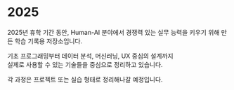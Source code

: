 # 2025

2025년 휴학 기간 동안, Human-AI 분야에서 경쟁력 있는 실무 능력을 키우기 위해 만든 학습 기록용 저장소입니다.

기초 프로그래밍부터 데이터 분석, 머신러닝, UX 중심의 설계까지  
실제로 사용할 수 있는 기술들을 중심으로 정리하고 있습니다.

각 과정은 프로젝트 또는 실습 형태로 정리해나갈 예정입니다.
